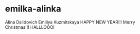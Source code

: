 # emilka-alinka
Alina Dalidovich
Emiliya Kuzmitskaya
HAPPY NEW YEAR!!!
Merry Christmas!!!
HALLLOOO!
